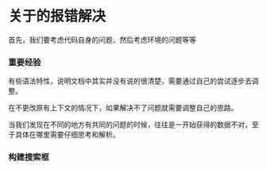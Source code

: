 # 关于的报错解决

首先，我们要考虑代码自身的问题，然后考虑环境的问题等等

### 重要经验

有些语法特性，说明文档中其实并没有说的很清楚，需要通过自己的尝试逐步去调整。

在不更改原有上下文的情况下，如果解决不了问题就需要调整自己的思路。

当我们发现在不同的地方有共同的问题的时候，往往是一开始获得的数据不对，至于具体在哪里需要仔细思考和解析。

### 构建搜索框
